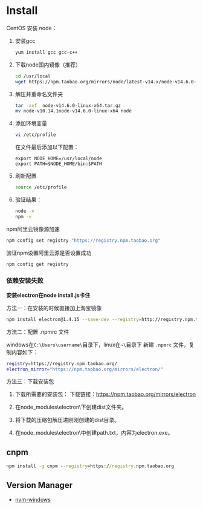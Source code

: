 # Install

CentOS 安装 node：

1. 安装gcc

   ```bash
   yum install gcc gcc-c++
   ```

2. 下载node国内镜像（推荐）

   ```bash
   cd /usr/local
   wget https://npm.taobao.org/mirrors/node/latest-v14.x/node-v14.6.0-linux-x64.tar.gz
   ```

3. 解压并重命名文件夹

   ```bash
   tar -xvf  node-v14.6.0-linux-x64.tar.gz
   mv node-v10.14.1node-v14.6.0-linux-x64 node
   ```

4. 添加环境变量

   ```bash
   vi /etc/profile
   ```

   在文件最后添加以下配置：

   ```shell
   export NODE_HOME=/usr/local/node  
   export PATH=$NODE_HOME/bin:$PATH
   ```

5. 刷新配置

   ```bash
   source /etc/profile
   ```

6. 验证结果：

   ```bash
   node -v
   npm -v
   ```

npm阿里云镜像源加速

```bash
npm config set registry "https://registry.npm.taobao.org"
```

验证npm设置阿里云源是否设置成功

```bash
npm config get registry
```

### 依赖安装失败

**安装electron在node install.js卡住**

方法一：在安装的时候直接加上淘宝镜像

```bash
npm install electron@1.4.15 --save-dev --registry=http://registry.npm.taobao.org
```

方法二：配置 .npmrc 文件

windows在`C:\Users\username\`目录下，linux在`~\`目录下
新建 `.npmrc` 文件，复制内容如下：

```bash
registry=https://registry.npm.taobao.org/
electron_mirror="https://npm.taobao.org/mirrors/electron/"
```


方法三：下载安装包

1. 下载所需要的安装包：
   下载链接：https://npm.taobao.org/mirrors/electron

2. 在node_modules\electron\下创建dist文件夹。

3. 将下载的压缩包解压进刚刚创建的dist目录。

4. 在node_modules\electron\中创建path.txt，内容为electron.exe。

## cnpm

```cmd
npm install -g cnpm --registry=https://registry.npm.taobao.org
```

## Version Manager

- [nvm-windows](https://github.com/coreybutler/nvm-windows)



